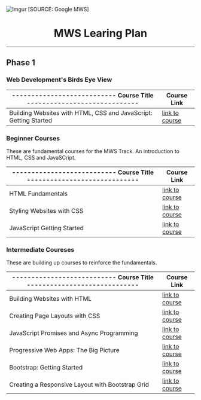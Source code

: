 ![Imgur](https://i.imgur.com/4CdZs87.jpg)
[SOURCE: Google MWS]

<h1 align="center">MWS Learing Plan</h1>

---

## Phase 1
  
### Web Development's Birds Eye View
  
| --------------------------- Course Title ----------------------------- | Course Link                                  |
| ---                                                                    | ---                                          |
| Building Websites with HTML, CSS and JavaScript: Getting Started       | [link to course](https://app.pluralsight.com/library/courses/html-css-javascript-getting-started-building-websites/table-of-contents) |
  
### Beginner Courses

These are fundamental courses for the MWS Track. An introduction to HTML, CSS and JavaSCript.

| --------------------------- Course Title ----------------------------- | Course Link                                  |
| ---                                                                    | ---                                          |
| HTML Fundamentals                                                      | [link to course](https://app.pluralsight.com/library/courses/cf24be02-4875-4adb-a0dd-497e0235f47f) |
| Styling Websites with CSS                                              | [link to course](https://app.pluralsight.com/library/courses/594f58dd-6427-480e-a057-22ad2fdc2ec9) |
| JavaScript Getting Started                                             | [link to course](https://app.pluralsight.com/library/courses/804837c6-ac3c-4698-aebd-bc15f629e64e) |

### Intermediate Coureses

These are building up courses to reinforce the fundamentals.
  
| --------------------------- Course Title ----------------------------- | Course Link                                  |
| ---                                                                    | ---                                          |
| Building Websites with HTML                                            | [link to course](https://app.pluralsight.com/library/courses/0aefb129-3974-439e-b583-0c75f95ae299) |
| Creating Page Layouts with CSS                                         | [link to course](https://app.pluralsight.com/library/courses/d0f7040a-01ea-45ea-b94d-f570016a306e) |
| JavaScript Promises and Async Programming                              | [link to course](https://app.pluralsight.com/library/courses/javascript-promises-async-programming)|
| Progressive Web Apps: The Big Picture                                  | [link to course](https://app.pluralsight.com/library/courses/2f28c215-61f8-4c89-8d3f-9df5faa2773b) |
| Bootstrap: Getting Started                                             | [link to course](https://app.pluralsight.com/library/courses/bootstrap-getting-started)            |
| Creating a Responsive Layout with Bootstrap Grid                       | [link to course](https://app.pluralsight.com/library/courses/bootstrap-grid-creating-responsive-layout) |
 
